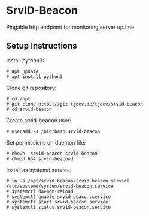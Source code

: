 # SrvID-Beacon
Pingable http endpoint for monitoring server uptime



## Setup Instructions
Install python3:
```console
# apt update
# apt install python3
```

Clone git repository:
```console
# cd /opt
# git clone https://git.tjdev.de/tjdev/srvid-beacon
# cd srvid-beacon
```

Create srvid-beacon user:
```console
# useradd -s /bin/bash srvid-beacon
```

Set permissions on daemon file:
```console
# chown :srvid-beacon srvid-beacon
# chmod 654 srvid-beacond
```

Install as systemd service:
```console
# ln -s /opt/srvid-beacon/srvid-beacon.service /etc/systemd/system/srvid-beacon.service
# systemctl daemon-reload
# systemctl enable srvid-beacon.service
# systemctl start srvid-beacon.service
# systemctl status srvid-beacon.service
```
